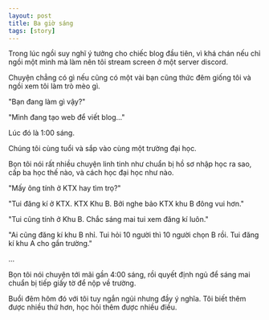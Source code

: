 ```yaml
---
layout: post
title: Ba giờ sáng
tags: [story]
---
```


Trong lúc ngồi suy nghĩ ý tưởng cho chiếc blog đầu tiên, vì khá chán nếu chỉ ngồi một mình mà làm nên tôi stream screen ở một server discord.

Chuyện chẳng có gì nếu cũng có một vài bạn cũng thức đêm giống tôi và ngồi xem tôi làm trò mèo gì.

"Bạn đang làm gì vậy?"

"Mình đang tạo web để viết blog..."

Lúc đó là 1:00 sáng.

Chúng tôi cùng tuổi và sắp vào cùng một trường đại học.

Bọn tôi nói rất nhiều chuyện linh tinh như chuẩn bị hồ sơ nhập học ra sao, cấp ba học thế nào, và cách học đại học như nào.

"Mấy ông tính ở KTX hay tìm trọ?"

"Tui đăng kí ở KTX. KTX Khu B. Bởi nghe bảo KTX khu B đông vui hơn."

"Tui cũng tính ở Khu B. Chắc sáng mai tui xem đăng kí luôn."

"Ai cũng đăng kí khu B nhỉ. Tui hỏi 10 người thì 10 người chọn B rồi. Tui đăng kí khu A cho gần trường."

... 

Bọn tôi nói chuyện tới mãi gần 4:00 sáng, rồi quyết định ngủ để sáng mai chuẩn bị tiếp giấy tờ để nộp về trường.

Buổi đêm hôm đó với tôi tuy ngắn ngủi nhưng đầy ý nghĩa. Tôi biết thêm được nhiều thứ hơn, học hỏi thêm được nhiều điều.